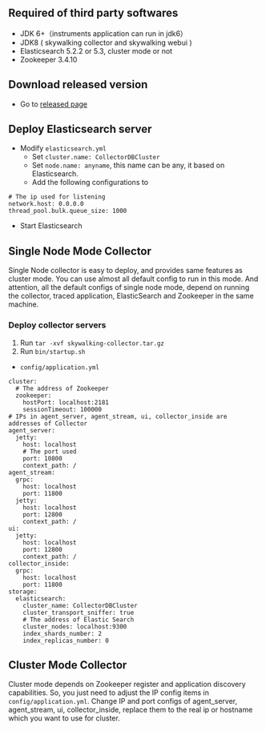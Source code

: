 ## Required of third party softwares
- JDK 6+（instruments application can run in jdk6）
- JDK8  ( skywalking collector and skywalking webui )
- Elasticsearch 5.2.2 or 5.3, cluster mode or not
- Zookeeper 3.4.10

## Download released version
- Go to [released page](https://github.com/OpenSkywalking/skywalking/releases)

## Deploy Elasticsearch server
- Modify `elasticsearch.yml`
  - Set `cluster.name: CollectorDBCluster`
  - Set `node.name: anyname`, this name can be any, it based on Elasticsearch.
  - Add the following configurations to   
 
```
# The ip used for listening
network.host: 0.0.0.0
thread_pool.bulk.queue_size: 1000
```

- Start Elasticsearch

## Single Node Mode Collector
Single Node collector is easy to deploy, and provides same features as cluster mode. You can use almost all default config to run in this mode. And attention, all the default configs of single node mode, depend on running the collector, traced application, ElasticSearch and Zookeeper in the same machine. 

### Deploy collector servers
1. Run `tar -xvf skywalking-collector.tar.gz`
1. Run `bin/startup.sh`

- `config/application.yml`
```
cluster:
  # The address of Zookeeper
  zookeeper:
    hostPort: localhost:2181
    sessionTimeout: 100000
# IPs in agent_server, agent_stream, ui, collector_inside are addresses of Collector
agent_server:
  jetty:
    host: localhost
    # The port used
    port: 10800
    context_path: /
agent_stream:
  grpc:
    host: localhost
    port: 11800
  jetty:
    host: localhost
    port: 12800
    context_path: /
ui:
  jetty:
    host: localhost
    port: 12800
    context_path: /
collector_inside:
  grpc:
    host: localhost
    port: 11800
storage:
  elasticsearch:
    cluster_name: CollectorDBCluster
    cluster_transport_sniffer: true
    # The address of Elastic Search
    cluster_nodes: localhost:9300
    index_shards_number: 2
    index_replicas_number: 0
```

## Cluster Mode Collector
Cluster mode depends on Zookeeper register and application discovery capabilities. So, you just need to adjust the IP config items in `config/application.yml`. Change IP and port configs of agent_server, agent_stream, ui, collector_inside, replace them to the real ip or hostname which you want to use for cluster.
